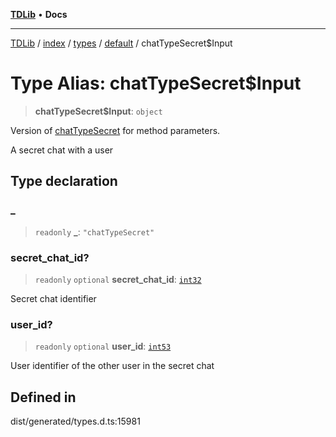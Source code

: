 [**TDLib**](../../../../../../README.md) • **Docs**

***

[TDLib](../../../../../../modules.md) / [index](../../../../../README.md) / [types](../../../README.md) / [default](../README.md) / chatTypeSecret$Input

# Type Alias: chatTypeSecret$Input

> **chatTypeSecret$Input**: `object`

Version of [chatTypeSecret](chatTypeSecret.md) for method parameters.

A secret chat with a user

## Type declaration

### \_

> `readonly` **\_**: `"chatTypeSecret"`

### secret\_chat\_id?

> `readonly` `optional` **secret\_chat\_id**: [`int32`](int32.md)

Secret chat identifier

### user\_id?

> `readonly` `optional` **user\_id**: [`int53`](int53.md)

User identifier of the other user in the secret chat

## Defined in

dist/generated/types.d.ts:15981
